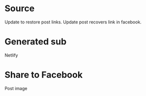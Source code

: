 # Source
Update to restore post links. Update post recovers link in facebook.

# Generated sub
Netlify

# Share to Facebook
Post image
